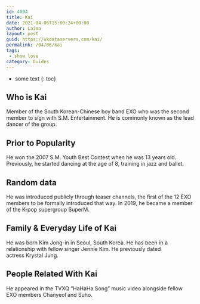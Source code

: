 ```yaml
---
id: 4094
title: Kai
date: 2021-04-06T15:00:24+00:00
author: Laima
layout: post
guid: https://ukdataservers.com/kai/
permalink: /04/06/kai
tags:
 - show love
category: Guides
---
```


* some text
{: toc}


## Who is Kai
                  
                  
                  
Member of the South Korean-Chinese boy band EXO who was the second member to sign with S.M. Entertainment. He is commonly known as the lead dancer of the group.
                  
              
            
              
            
                
                
                
## Prior to Popularity
                  
                  
                  
He won the 2007 S.M. Youth Best Contest when he was 13 years old. Previously, he started dancing at the age of 8, training in jazz and ballet. 
                  
              
            
              
            
                
                
                
## Random data
                  
                  
                  
He was introduced publicly through teaser channels, the first of the 12 EXO members to be formally introduced that way. In 2019, he became a member of the K-pop supergroup SuperM.
                  
              
            
              
            
                
                
                
## Family & Everyday Life of Kai
                  
                  
                  
He was born Kim Jong-in in Seoul, South Korea. He has been in a relationship with fellow singer Jennie Kim. He previously dated actress Krystal Jung.
                  
              
            
              
            
                
                
                
## People Related With Kai
                  
                  
                  
He appeared in the TVXQ &#8220;HaHaHa Song&#8221; music video alongside fellow EXO members Chanyeol and Suho.
                  
              
            
              
            
                
              
            
              
              
            
            
              
            
          
          
          